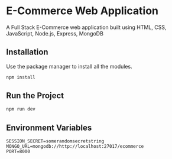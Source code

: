 # E-Commerce Web Application

A Full Stack E-Commerce web application built using HTML, CSS, JavaScript, Node.js, Express, MongoDB

## Installation

Use the package manager to install all the modules.

```bash
npm install
```

## Run the Project

```bash
npm run dev
```

## Environment Variables

```
SESSION_SECRET=somerandomsecretstring
MONGO_URL=mongodb://http://localhost:27017/ecommerce
PORT=8000
```
